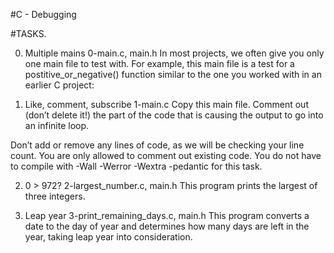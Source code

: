 #C - Debugging

#TASKS.

0. Multiple mains
0-main.c, main.h
In most projects, we often give you only one main file to test with. For example, this main file is a test for a postitive_or_negative() function similar to the one you worked with in an earlier C project:

1. Like, comment, subscribe
1-main.c
Copy this main file. Comment out (don’t delete it!) the part of the code that is causing the output to go into an infinite loop.

Don’t add or remove any lines of code, as we will be checking your line count. You are only allowed to comment out existing code.
You do not have to compile with -Wall -Werror -Wextra -pedantic for this task.

2. 0 > 972?
2-largest_number.c, main.h
This program prints the largest of three integers.

3. Leap year
3-print_remaining_days.c, main.h
This program converts a date to the day of year and determines how many days are left in the year, taking leap year into consideration.
